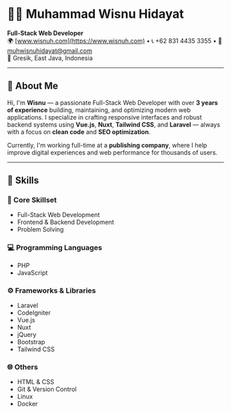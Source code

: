 # 👨‍💻 Muhammad Wisnu Hidayat

**Full-Stack Web Developer**  
🌍 [www.wisnuh.com](https://www.wisnuh.com) • 📞 +62 831 4435 3355 • 📧 muhwisnuhidayat@gmail.com  
📍 Gresik, East Java, Indonesia

---

## 💼 About Me

Hi, I'm **Wisnu** — a passionate Full-Stack Web Developer with over **3 years of experience** building, maintaining, and optimizing modern web applications. I specialize in crafting responsive interfaces and robust backend systems using **Vue.js**, **Nuxt**, **Tailwind CSS**, and **Laravel** — always with a focus on **clean code** and **SEO optimization**.

Currently, I'm working full-time at a **publishing company**, where I help improve digital experiences and web performance for thousands of users.

---

## 🧠 Skills

### 🔧 Core Skillset
- Full-Stack Web Development  
- Frontend & Backend Development  
- Problem Solving

### 💻 Programming Languages
- PHP  
- JavaScript

### ⚙️ Frameworks & Libraries
- Laravel  
- CodeIgniter  
- Vue.js  
- Nuxt  
- jQuery  
- Bootstrap  
- Tailwind CSS

### 🌐 Others
- HTML & CSS  
- Git & Version Control  
- Linux  
- Docker

